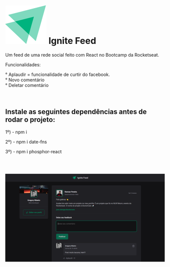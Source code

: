# <img src="https://raw.githubusercontent.com/gregoryi2/ignite_feed/bd5db7436e9b278e079dfb33757acf506f9255ff/src/assets/ignite-logo.svg"> Ignite Feed

Um feed de uma rede social feito com React no Bootcamp da Rocketseat.

Funcionalidades:

° Aplaudir = funcionalidade de curtir do facebook.<br>
° Novo comentário<br>
° Deletar comentário<br>
<br><br>

<h2>Instale as seguintes dependências antes de rodar o projeto:</h2>

1º) - npm i

2º) - npm i date-fns

3º) - npm i phosphor-react

<br><br>

<img src="https://raw.githubusercontent.com/gregoryi2/ignite_feed/master/img.png">

<br><br>
